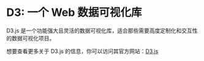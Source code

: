 # D3: 一个 Web 数据可视化库

D3.js 是一个功能强大且灵活的数据可视化库，适合那些需要高度定制化和交互性的数据可视化项目。

想要查看更多关于 D3.js 的信息，你可以访问其官方网站：[D3.js](https://d3js.org/)
